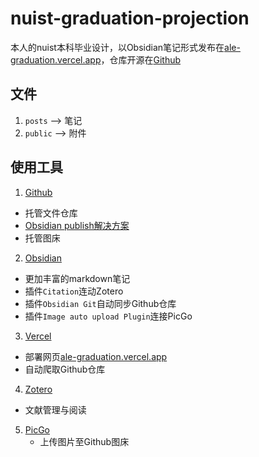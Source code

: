 # nuist-graduation-projection

本人的nuist本科毕业设计，以Obsidian笔记形式发布在[ale-graduation.vercel.app](https://ale-graduation.vercel.app/)，仓库开源在[Github](https://github.com/Alephant6/nuist-graduation-projection)

## 文件
1. `posts` --> 笔记
2. `public` --> 附件

## 使用工具

1. [Github](https://github.com/)
  - 托管文件仓库
  - [Obsidian publish解决方案](https://github.com/TuanManhCao/digital-garden)
  - 托管图床
2. [Obsidian](https://obsidian.md/)
  - 更加丰富的markdown笔记
  - 插件`Citation`连动Zotero
  - 插件`Obsidian Git`自动同步Github仓库
  - 插件`Image auto upload Plugin`连接PicGo
3. [Vercel](https://vercel.com/)
  - 部署网页[ale-graduation.vercel.app](https://ale-graduation.vercel.app/)
  - 自动爬取Github仓库
4. [Zotero](https://www.zotero.org/)
  - 文献管理与阅读
5. [PicGo](https://picgo.github.io/PicGo-Doc/zh/guide/)
   - 上传图片至Github图床